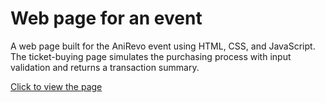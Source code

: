 # Web page for an event

A web page built for the AniRevo event using HTML, CSS, and JavaScript. The ticket-buying page simulates the purchasing process with input validation and returns a transaction summary. 

[Click to view the page](https://llh66.github.io/Web-project-G03/)
